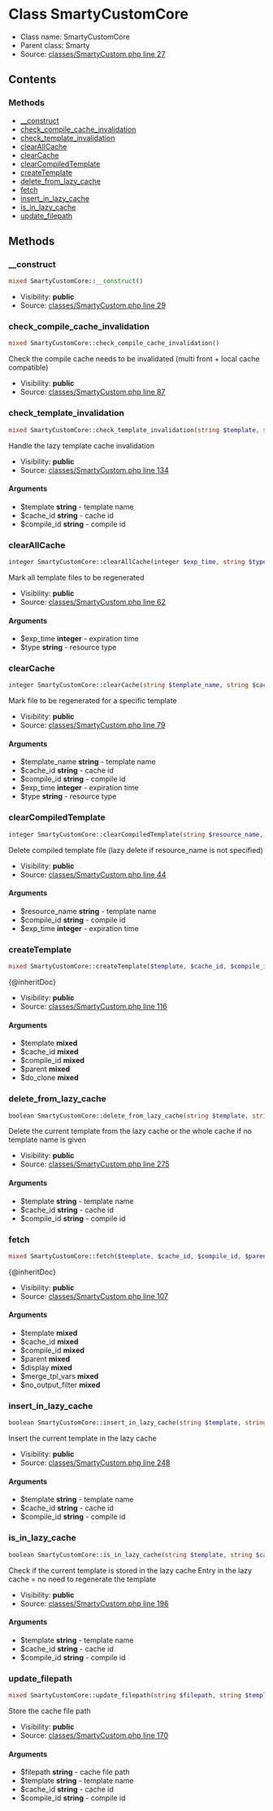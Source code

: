 Class SmartyCustomCore
=====================





* Class name: SmartyCustomCore
* Parent class: Smarty
* Source: [classes/SmartyCustom.php line 27](https://github.com/PrestaShop/PrestaShop/blob/1.6.1.2/classes/SmartyCustom.php#L27)


Contents
--------



### Methods

* [__construct](#method-__construct)
* [check_compile_cache_invalidation](#method-check_compile_cache_invalidation)
* [check_template_invalidation](#method-check_template_invalidation)
* [clearAllCache](#method-clearAllCache)
* [clearCache](#method-clearCache)
* [clearCompiledTemplate](#method-clearCompiledTemplate)
* [createTemplate](#method-createTemplate)
* [delete_from_lazy_cache](#method-delete_from_lazy_cache)
* [fetch](#method-fetch)
* [insert_in_lazy_cache](#method-insert_in_lazy_cache)
* [is_in_lazy_cache](#method-is_in_lazy_cache)
* [update_filepath](#method-update_filepath)






Methods
-------


### <a name="method-__construct"></a>__construct

```php
mixed SmartyCustomCore::__construct()
```





* Visibility: **public**
* Source: [classes/SmartyCustom.php line 29](https://github.com/PrestaShop/PrestaShop/blob/1.6.1.2/classes/SmartyCustom.php#L29)




### <a name="method-check_compile_cache_invalidation"></a>check_compile_cache_invalidation

```php
mixed SmartyCustomCore::check_compile_cache_invalidation()
```

Check the compile cache needs to be invalidated (multi front + local cache compatible)



* Visibility: **public**
* Source: [classes/SmartyCustom.php line 87](https://github.com/PrestaShop/PrestaShop/blob/1.6.1.2/classes/SmartyCustom.php#L87)




### <a name="method-check_template_invalidation"></a>check_template_invalidation

```php
mixed SmartyCustomCore::check_template_invalidation(string $template, string $cache_id, string $compile_id)
```

Handle the lazy template cache invalidation



* Visibility: **public**
* Source: [classes/SmartyCustom.php line 134](https://github.com/PrestaShop/PrestaShop/blob/1.6.1.2/classes/SmartyCustom.php#L134)


#### Arguments
* $template **string** - template name
* $cache_id **string** - cache id
* $compile_id **string** - compile id



### <a name="method-clearAllCache"></a>clearAllCache

```php
integer SmartyCustomCore::clearAllCache(integer $exp_time, string $type)
```

Mark all template files to be regenerated



* Visibility: **public**
* Source: [classes/SmartyCustom.php line 62](https://github.com/PrestaShop/PrestaShop/blob/1.6.1.2/classes/SmartyCustom.php#L62)


#### Arguments
* $exp_time **integer** - expiration time
* $type **string** - resource type



### <a name="method-clearCache"></a>clearCache

```php
integer SmartyCustomCore::clearCache(string $template_name, string $cache_id, string $compile_id, integer $exp_time, string $type)
```

Mark file to be regenerated for a specific template



* Visibility: **public**
* Source: [classes/SmartyCustom.php line 79](https://github.com/PrestaShop/PrestaShop/blob/1.6.1.2/classes/SmartyCustom.php#L79)


#### Arguments
* $template_name **string** - template name
* $cache_id **string** - cache id
* $compile_id **string** - compile id
* $exp_time **integer** - expiration time
* $type **string** - resource type



### <a name="method-clearCompiledTemplate"></a>clearCompiledTemplate

```php
integer SmartyCustomCore::clearCompiledTemplate(string $resource_name, string $compile_id, integer $exp_time)
```

Delete compiled template file (lazy delete if resource_name is not specified)



* Visibility: **public**
* Source: [classes/SmartyCustom.php line 44](https://github.com/PrestaShop/PrestaShop/blob/1.6.1.2/classes/SmartyCustom.php#L44)


#### Arguments
* $resource_name **string** - template name
* $compile_id **string** - compile id
* $exp_time **integer** - expiration time



### <a name="method-createTemplate"></a>createTemplate

```php
mixed SmartyCustomCore::createTemplate($template, $cache_id, $compile_id, $parent, $do_clone)
```

{@inheritDoc}



* Visibility: **public**
* Source: [classes/SmartyCustom.php line 116](https://github.com/PrestaShop/PrestaShop/blob/1.6.1.2/classes/SmartyCustom.php#L116)


#### Arguments
* $template **mixed**
* $cache_id **mixed**
* $compile_id **mixed**
* $parent **mixed**
* $do_clone **mixed**



### <a name="method-delete_from_lazy_cache"></a>delete_from_lazy_cache

```php
boolean SmartyCustomCore::delete_from_lazy_cache(string $template, string $cache_id, string $compile_id)
```

Delete the current template from the lazy cache or the whole cache if no template name is given



* Visibility: **public**
* Source: [classes/SmartyCustom.php line 275](https://github.com/PrestaShop/PrestaShop/blob/1.6.1.2/classes/SmartyCustom.php#L275)


#### Arguments
* $template **string** - template name
* $cache_id **string** - cache id
* $compile_id **string** - compile id



### <a name="method-fetch"></a>fetch

```php
mixed SmartyCustomCore::fetch($template, $cache_id, $compile_id, $parent, $display, $merge_tpl_vars, $no_output_filter)
```

{@inheritDoc}



* Visibility: **public**
* Source: [classes/SmartyCustom.php line 107](https://github.com/PrestaShop/PrestaShop/blob/1.6.1.2/classes/SmartyCustom.php#L107)


#### Arguments
* $template **mixed**
* $cache_id **mixed**
* $compile_id **mixed**
* $parent **mixed**
* $display **mixed**
* $merge_tpl_vars **mixed**
* $no_output_filter **mixed**



### <a name="method-insert_in_lazy_cache"></a>insert_in_lazy_cache

```php
boolean SmartyCustomCore::insert_in_lazy_cache(string $template, string $cache_id, string $compile_id)
```

Insert the current template in the lazy cache



* Visibility: **public**
* Source: [classes/SmartyCustom.php line 248](https://github.com/PrestaShop/PrestaShop/blob/1.6.1.2/classes/SmartyCustom.php#L248)


#### Arguments
* $template **string** - template name
* $cache_id **string** - cache id
* $compile_id **string** - compile id



### <a name="method-is_in_lazy_cache"></a>is_in_lazy_cache

```php
boolean SmartyCustomCore::is_in_lazy_cache(string $template, string $cache_id, string $compile_id)
```

Check if the current template is stored in the lazy cache
Entry in the lazy cache = no need to regenerate the template



* Visibility: **public**
* Source: [classes/SmartyCustom.php line 196](https://github.com/PrestaShop/PrestaShop/blob/1.6.1.2/classes/SmartyCustom.php#L196)


#### Arguments
* $template **string** - template name
* $cache_id **string** - cache id
* $compile_id **string** - compile id



### <a name="method-update_filepath"></a>update_filepath

```php
mixed SmartyCustomCore::update_filepath(string $filepath, string $template, string $cache_id, string $compile_id)
```

Store the cache file path



* Visibility: **public**
* Source: [classes/SmartyCustom.php line 170](https://github.com/PrestaShop/PrestaShop/blob/1.6.1.2/classes/SmartyCustom.php#L170)


#### Arguments
* $filepath **string** - cache file path
* $template **string** - template name
* $cache_id **string** - cache id
* $compile_id **string** - compile id


